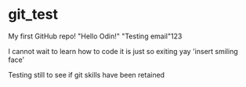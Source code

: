 # git_test
My first GitHub repo!
"Hello Odin!"
"Testing email"123

I cannot wait to learn how to code
it is just so exiting
yay 'insert smiling face'

Testing still to see if git skills have been retained
